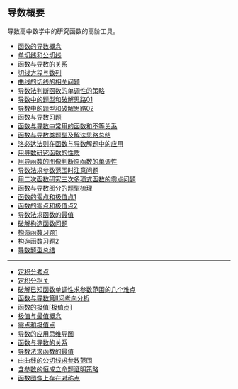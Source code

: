 ## 导数概要
 导数高中数学中的研究函数的高阶工具。

*   <a   href="https://www.cnblogs.com/wanghai0666/p/11770162.html"  target="_blank" > 函数的导数概念  </a>   
*   <a   href="https://www.cnblogs.com/wanghai0666/p/9921940.html   "  target="_blank" >单切线和公切线   </a>    
* <a  href="https://www.cnblogs.com/wanghai0666/p/12256266.html"  target="_blank">函数与导数的关系</a> 
*    <a   href=" https://www.cnblogs.com/wanghai0666/p/7874937.html   "  target="_blank" >切线方程与数列  </a>   
*   <a   href=" https://www.cnblogs.com/wanghai0666/p/6062094.html   "  target="_blank" >曲线的切线的相关问题   </a>    
*  <a   href="  https://www.cnblogs.com/wanghai0666/p/9393930.html "  target="_blank" >导数法判断函数的单调性的策略   </a>    
*  <a   href=" https://www.cnblogs.com/wanghai0666/p/11140751.html "  target="_blank" >导数中的题型和破解思路01 </a>
*  <a   href=" https://www.cnblogs.com/wanghai0666/p/13797242.html "  target="_blank" >导数中的题型和破解思路02 </a>
*   <a   href="http://www.cnblogs.com/wanghai0666/p/6759143.html   "  target="_blank" >函数与导数习题   </a>
*   <a   href=" http://www.cnblogs.com/wanghai0666/p/6875869.html  "  target="_blank" >函数与导数中常用的函数和不等关系   </a>   
*  <a   href="http://www.cnblogs.com/wanghai0666/p/8177907.html   "  target="_blank" > 函数与导数类题型及解法思路总结 </a>   
*   <a   href=" http://www.cnblogs.com/wanghai0666/p/6219778.html  "  target="_blank" > 洛必达法则在函数与导数解题中的应用  </a>   
*    <a   href="  http://www.cnblogs.com/wanghai0666/p/7845919.html "  target="_blank" > 用导数研究函数的性质  </a>
*   <a   href=" https://www.cnblogs.com/wanghai0666/p/7888935.html  "  target="_blank" >用导函数的图像判断原函数的单调性   </a>    
*   <a   href="  https://www.cnblogs.com/wanghai0666/p/9766476.html "  target="_blank" >导数法求参数范围时注意问题   </a>
*   <a   href="https://www.cnblogs.com/wanghai0666/p/5906951.html   "  target="_blank" >用二次函数研究三次多项式函数的零点问题   </a>
*   <a   href=" https://www.cnblogs.com/wanghai0666/p/8653852.html  "  target="_blank" >函数与导数部分的题型梳理  </a>    
*    <a   href="https://www.cnblogs.com/wanghai0666/p/9416703.html   "  target="_blank" >函数的零点和极值点1</a>   
*    <a   href="https://www.cnblogs.com/wanghai0666/p/11172128.html "  target="_blank" >函数的零点和极值点2</a>   
* <a  href="https://www.cnblogs.com/wanghai0666/p/12267764.html"  target="_blank">导数法求函数的最值</a>  
* <a   href=" https://www.cnblogs.com/wanghai0666/p/9358088.html  "  target="_blank" >破解构造函数问题</a>    
* <a   href="https://www.cnblogs.com/wanghai0666/p/9358111.html   "  target="_blank" >构造函数习题1</a>    
*   <a  href=" https://www.cnblogs.com/wanghai0666/p/10823664.html  "  target="_blank">构造函数习题2</a>   
*   <a   href=" https://mubu.com/doc/2bNWxUdRRT  "  target="_blank" >导数题型总结</a>   
*****
*   <a   href=" https://www.cnblogs.com/wanghai0666/diary/2017/09/03/7471343.html  "  target="_blank" >定积分考点</a>    
*   <a   href=" https://www.cnblogs.com/wanghai0666/p/7616054.html  "  target="_blank" >定积分相关</a>   
*   <a   href=" https://www.cnblogs.com/wanghai0666/p/11149383.html "  target="_blank" >破解已知函数单调性求参数范围的几个难点</a>   
*   <a  href=" https://www.cnblogs.com/wanghai0666/p/10830334.html  "  target="_blank">函数与导数第Ⅱ问考向分析</a>    
*   <a  href="https://www.cnblogs.com/wanghai0666/p/11880448.html"  target="_blank">函数的极值[极值点]</a>    
*   <a  href="https://www.cnblogs.com/wanghai0666/p/11806928.html"  target="_blank">极值与最值概念</a>    
*   <a  href="https://www.cnblogs.com/wanghai0666/p/11837576.html"  target="_blank">零点和极值点</a>    
*   <a href="https://www.cnblogs.com/wanghai0666/p/9935920.html "  target="_blank">导数的应用思维导图</a>   
*   <a   href="https://www.cnblogs.com/wanghai0666/p/12256266.html"  target="_blank" > 函数与导数的关系</a>   
*   <a   href="https://www.cnblogs.com/wanghai0666/p/12267764.html"  target="_blank" > 导数法求函数的最值</a>   
* <a  href="https://www.cnblogs.com/wanghai0666/p/12454750.html"  target="_blank">由曲线的公切线求参数范围</a> 
* <a  href="https://www.cnblogs.com/wanghai0666/p/12392108.html"  target="_blank">含参数的恒成立命题证明策略</a> 
*  <a  href="https://www.cnblogs.com/wanghai0666/p/13186969.html"  target="_blank">函数图像上存在对称点</a> 
